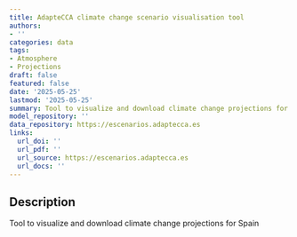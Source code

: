 ```yaml
---
title: AdapteCCA climate change scenario visualisation tool
authors:
- ''
categories: data
tags:
- Atmosphere
- Projections
draft: false
featured: false
date: '2025-05-25'
lastmod: '2025-05-25'
summary: Tool to visualize and download climate change projections for Spain
model_repository: ''
data_repository: https://escenarios.adaptecca.es
links:
  url_doi: ''
  url_pdf: ''
  url_source: https://escenarios.adaptecca.es
  url_docs: ''
---
```


## Description

Tool to visualize and download climate change projections for Spain

